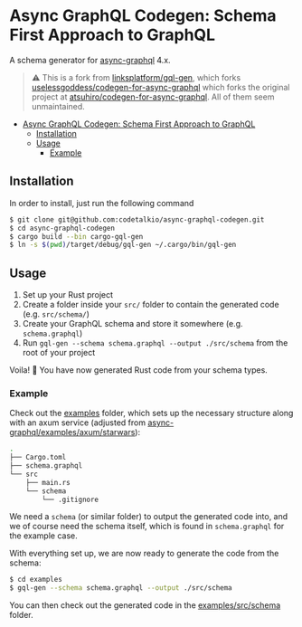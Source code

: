 # Async GraphQL Codegen: Schema First Approach to GraphQL

A schema generator for [async-graphql](https://github.com/async-graphql/async-graphql) 4.x.

> ⚠️ This is a fork from [linksplatform/gql-gen](https://github.com/linksplatform/gql-gen), which forks [uselessgoddess/codegen-for-async-graphql](https://github.com/uselessgoddess/codegen-for-async-graphql) which forks the original project at [atsuhiro/codegen-for-async-graphql](https://github.com/atsuhiro/codegen-for-async-graphql). All of them seem unmaintained.

- [Async GraphQL Codegen: Schema First Approach to GraphQL](#async-graphql-codegen-schema-first-approach-to-graphql)
  - [Installation](#installation)
  - [Usage](#usage)
    - [Example](#example)

## Installation

In order to install, just run the following command

```bash
$ git clone git@github.com:codetalkio/async-graphql-codegen.git
$ cd async-graphql-codegen
$ cargo build --bin cargo-gql-gen
$ ln -s $(pwd)/target/debug/gql-gen ~/.cargo/bin/gql-gen
```

## Usage

1. Set up your Rust project
2. Create a folder inside your `src/` folder to contain the generated code (e.g. `src/schema/`)
3. Create your GraphQL schema and store it somewhere (e.g. `schema.graphql`)
4. Run `gql-gen --schema schema.graphql --output ./src/schema` from the root of your project

Voila! 🎉 You have now generated Rust code from your schema types.

### Example
Check out the [examples](./examples/) folder, which sets up the necessary structure along with an axum service (adjusted from [async-graphql/examples/axum/starwars](https://github.com/async-graphql/examples/tree/bb0fa782053271096cf8c61eaf6e670b9d08ae15/axum/starwars)):

```bash
.
├── Cargo.toml
├── schema.graphql
└── src
    ├── main.rs
    └── schema
        └── .gitignore
```

We need a `schema` (or similar folder) to output the generated code into, and we of course need the schema itself, which is found in `schema.graphql` for the example case.

With everything set up, we are now ready to generate the code from the schema:

```bash
$ cd examples
$ gql-gen --schema schema.graphql --output ./src/schema
```

You can then check out the generated code in the [examples/src/schema](./examples/src/schema/) folder.
